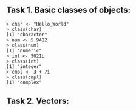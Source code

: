 ## Task 1. Basic classes of objects:
```
> char <- "Hello_World"
> class(char)
[1] "character"
> num <- 5.9482
> class(num)
[1] "numeric"
> int <- 5021L
> class(int)
[1] "integer"
> cmpl <- 3 + 7i
> class(cmpl)
[1] "complex"
```
## Task 2. Vectors:
